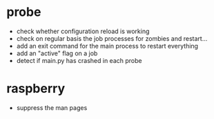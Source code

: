 probe
=====
* check whether configuration reload is working
* check on regular basis the job processes for zombies and restart...
* add an exit command for the main process to restart everything
* add an "active" flag on a job
* detect if main.py has crashed in each probe

raspberry
=========
* suppress the man pages
